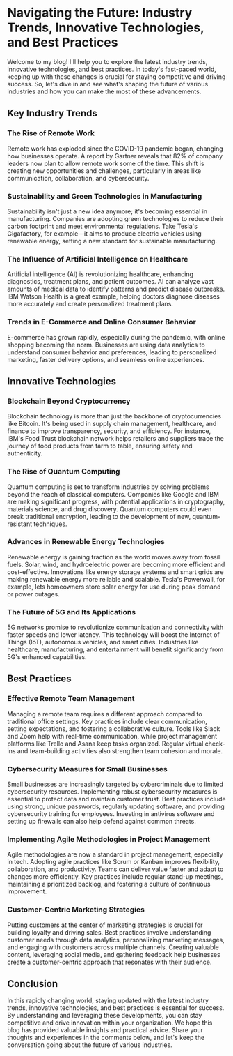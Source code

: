 # Navigating the Future: Industry Trends, Innovative Technologies, and Best Practices

Welcome to my blog! I'll help you to explore the latest industry trends, innovative technologies, and best practices. In today's fast-paced world, keeping up with these changes is crucial for staying competitive and driving success. So, let's dive in and see what's shaping the future of various industries and how you can make the most of these advancements.

## Key Industry Trends

### The Rise of Remote Work

Remote work has exploded since the COVID-19 pandemic began, changing how businesses operate. A report by Gartner reveals that 82% of company leaders now plan to allow remote work some of the time. This shift is creating new opportunities and challenges, particularly in areas like communication, collaboration, and cybersecurity.

### Sustainability and Green Technologies in Manufacturing

Sustainability isn't just a new idea anymore; it's becoming essential in manufacturing. Companies are adopting green technologies to reduce their carbon footprint and meet environmental regulations. Take Tesla's Gigafactory, for example—it aims to produce electric vehicles using renewable energy, setting a new standard for sustainable manufacturing.

### The Influence of Artificial Intelligence on Healthcare

Artificial intelligence (AI) is revolutionizing healthcare, enhancing diagnostics, treatment plans, and patient outcomes. AI can analyze vast amounts of medical data to identify patterns and predict disease outbreaks. IBM Watson Health is a great example, helping doctors diagnose diseases more accurately and create personalized treatment plans.

### Trends in E-Commerce and Online Consumer Behavior

E-commerce has grown rapidly, especially during the pandemic, with online shopping becoming the norm. Businesses are using data analytics to understand consumer behavior and preferences, leading to personalized marketing, faster delivery options, and seamless online experiences.

## Innovative Technologies

### Blockchain Beyond Cryptocurrency

Blockchain technology is more than just the backbone of cryptocurrencies like Bitcoin. It's being used in supply chain management, healthcare, and finance to improve transparency, security, and efficiency. For instance, IBM's Food Trust blockchain network helps retailers and suppliers trace the journey of food products from farm to table, ensuring safety and authenticity.

### The Rise of Quantum Computing

Quantum computing is set to transform industries by solving problems beyond the reach of classical computers. Companies like Google and IBM are making significant progress, with potential applications in cryptography, materials science, and drug discovery. Quantum computers could even break traditional encryption, leading to the development of new, quantum-resistant techniques.

### Advances in Renewable Energy Technologies

Renewable energy is gaining traction as the world moves away from fossil fuels. Solar, wind, and hydroelectric power are becoming more efficient and cost-effective. Innovations like energy storage systems and smart grids are making renewable energy more reliable and scalable. Tesla's Powerwall, for example, lets homeowners store solar energy for use during peak demand or power outages.

### The Future of 5G and Its Applications

5G networks promise to revolutionize communication and connectivity with faster speeds and lower latency. This technology will boost the Internet of Things (IoT), autonomous vehicles, and smart cities. Industries like healthcare, manufacturing, and entertainment will benefit significantly from 5G's enhanced capabilities.

## Best Practices

### Effective Remote Team Management

Managing a remote team requires a different approach compared to traditional office settings. Key practices include clear communication, setting expectations, and fostering a collaborative culture. Tools like Slack and Zoom help with real-time communication, while project management platforms like Trello and Asana keep tasks organized. Regular virtual check-ins and team-building activities also strengthen team cohesion and morale.

### Cybersecurity Measures for Small Businesses

Small businesses are increasingly targeted by cybercriminals due to limited cybersecurity resources. Implementing robust cybersecurity measures is essential to protect data and maintain customer trust. Best practices include using strong, unique passwords, regularly updating software, and providing cybersecurity training for employees. Investing in antivirus software and setting up firewalls can also help defend against common threats.

### Implementing Agile Methodologies in Project Management

Agile methodologies are now a standard in project management, especially in tech. Adopting agile practices like Scrum or Kanban improves flexibility, collaboration, and productivity. Teams can deliver value faster and adapt to changes more efficiently. Key practices include regular stand-up meetings, maintaining a prioritized backlog, and fostering a culture of continuous improvement.

### Customer-Centric Marketing Strategies

Putting customers at the center of marketing strategies is crucial for building loyalty and driving sales. Best practices involve understanding customer needs through data analytics, personalizing marketing messages, and engaging with customers across multiple channels. Creating valuable content, leveraging social media, and gathering feedback help businesses create a customer-centric approach that resonates with their audience.

## Conclusion

In this rapidly changing world, staying updated with the latest industry trends, innovative technologies, and best practices is essential for success. By understanding and leveraging these developments, you can stay competitive and drive innovation within your organization. We hope this blog has provided valuable insights and practical advice. Share your thoughts and experiences in the comments below, and let's keep the conversation going about the future of various industries.
